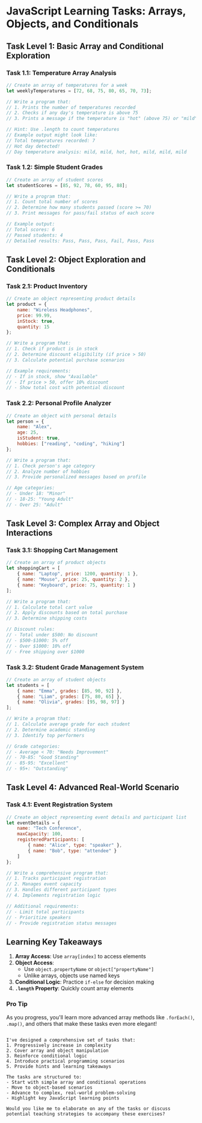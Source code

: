 # JavaScript Learning Tasks: Arrays, Objects, and Conditionals

## Task Level 1: Basic Array and Conditional Exploration
### Task 1.1: Temperature Array Analysis
```javascript
// Create an array of temperatures for a week
let weeklyTemperatures = [72, 68, 75, 80, 65, 70, 73];

// Write a program that:
// 1. Prints the number of temperatures recorded
// 2. Checks if any day's temperature is above 75
// 3. Prints a message if the temperature is "hot" (above 75) or "mild" (65-75)

// Hint: Use .length to count temperatures
// Example output might look like:
// Total temperatures recorded: 7
// Hot day detected!
// Day temperature analysis: mild, mild, hot, hot, mild, mild, mild
```

### Task 1.2: Simple Student Grades
```javascript
// Create an array of student scores
let studentScores = [85, 92, 78, 60, 95, 88];

// Write a program that:
// 1. Count total number of scores
// 2. Determine how many students passed (score >= 70)
// 3. Print messages for pass/fail status of each score

// Example output:
// Total scores: 6
// Passed students: 4
// Detailed results: Pass, Pass, Pass, Fail, Pass, Pass
```

## Task Level 2: Object Exploration and Conditionals
### Task 2.1: Product Inventory
```javascript
// Create an object representing product details
let product = {
    name: "Wireless Headphones",
    price: 99.99,
    inStock: true,
    quantity: 15
};

// Write a program that:
// 1. Check if product is in stock
// 2. Determine discount eligibility (if price > 50)
// 3. Calculate potential purchase scenarios

// Example requirements:
// - If in stock, show "Available"
// - If price > 50, offer 10% discount
// - Show total cost with potential discount
```

### Task 2.2: Personal Profile Analyzer
```javascript
// Create an object with personal details
let person = {
    name: "Alex",
    age: 25,
    isStudent: true,
    hobbies: ["reading", "coding", "hiking"]
};

// Write a program that:
// 1. Check person's age category
// 2. Analyze number of hobbies
// 3. Provide personalized messages based on profile

// Age categories:
// - Under 18: "Minor"
// - 18-25: "Young Adult"
// - Over 25: "Adult"
```

## Task Level 3: Complex Array and Object Interactions
### Task 3.1: Shopping Cart Management
```javascript
// Create an array of product objects
let shoppingCart = [
    { name: "Laptop", price: 1200, quantity: 1 },
    { name: "Mouse", price: 25, quantity: 2 },
    { name: "Keyboard", price: 75, quantity: 1 }
];

// Write a program that:
// 1. Calculate total cart value
// 2. Apply discounts based on total purchase
// 3. Determine shipping costs

// Discount rules:
// - Total under $500: No discount
// - $500-$1000: 5% off
// - Over $1000: 10% off
// - Free shipping over $1000
```

### Task 3.2: Student Grade Management System
```javascript
// Create an array of student objects
let students = [
    { name: "Emma", grades: [85, 90, 92] },
    { name: "Liam", grades: [75, 80, 65] },
    { name: "Olivia", grades: [95, 98, 97] }
];

// Write a program that:
// 1. Calculate average grade for each student
// 2. Determine academic standing
// 3. Identify top performers

// Grade categories:
// - Average < 70: "Needs Improvement"
// - 70-85: "Good Standing"
// - 85-95: "Excellent"
// - 95+: "Outstanding"
```

## Task Level 4: Advanced Real-World Scenario
### Task 4.1: Event Registration System
```javascript
// Create an object representing event details and participant list
let eventDetails = {
    name: "Tech Conference",
    maxCapacity: 100,
    registeredParticipants: [
        { name: "Alice", type: "speaker" },
        { name: "Bob", type: "attendee" }
    ]
};

// Write a comprehensive program that:
// 1. Tracks participant registration
// 2. Manages event capacity
// 3. Handles different participant types
// 4. Implements registration logic

// Additional requirements:
// - Limit total participants
// - Prioritize speakers
// - Provide registration status messages
```

## Learning Key Takeaways
1. **Array Access**: Use `array[index]` to access elements
2. **Object Access**: 
   - Use `object.propertyName` or `object["propertyName"]`
   - Unlike arrays, objects use named keys
3. **Conditional Logic**: Practice `if-else` for decision making
4. **`.length` Property**: Quickly count array elements

### Pro Tip
As you progress, you'll learn more advanced array methods like `.forEach()`, `.map()`, and others that make these tasks even more elegant!
```

I've designed a comprehensive set of tasks that:
1. Progressively increase in complexity
2. Cover array and object manipulation
3. Reinforce conditional logic
4. Introduce practical programming scenarios
5. Provide hints and learning takeaways

The tasks are structured to:
- Start with simple array and conditional operations
- Move to object-based scenarios
- Advance to complex, real-world problem-solving
- Highlight key JavaScript learning points

Would you like me to elaborate on any of the tasks or discuss potential teaching strategies to accompany these exercises?
